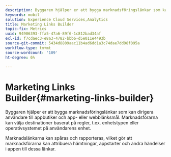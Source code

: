 ```yaml
---
description: Byggaren hjälper er att bygga marknadsföringslänkar som kan dirigera användare till appbutiker och app- eller webblänksmål. Marknadsförarna kan välja destinationer baserat på regler, t.ex. enhetstyp eller operativsystem på användarens enhet.
keywords: mobil
solution: Experience Cloud Services,Analytics
title: Marketing Links Builder
topic-fix: Metrics
uuid: 94906393-ffa5-47a6-89f6-1c812bad34af
exl-id: f7cdaec3-e8a3-4782-bbb6-d5e011e4493b
source-git-commit: 5434d8809aac11b4ad6dd1a3c74dae7dd98f095a
workflow-type: tm+mt
source-wordcount: '109'
ht-degree: 6%

---
```


# Marketing Links Builder{#marketing-links-builder}

Byggaren hjälper er att bygga marknadsföringslänkar som kan dirigera användare till appbutiker och app- eller webblänksmål. Marknadsförarna kan välja destinationer baserat på regler, t.ex. enhetstypen eller operativsystemet på användarens enhet.

Marknadslänkarna kan spåras och rapporteras, vilket gör att marknadsförarna kan attribuera hämtningar, appstarter och andra händelser i appen till dessa länkar.

